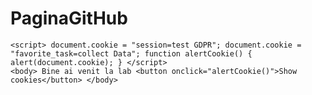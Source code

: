 # PaginaGitHub
	<script> document.cookie = "session=test GDPR"; document.cookie = "favorite_task=collect Data"; function alertCookie() { alert(document.cookie); } </script>
	<body> Bine ai venit la lab <button onclick="alertCookie()">Show cookies</button> </body>
